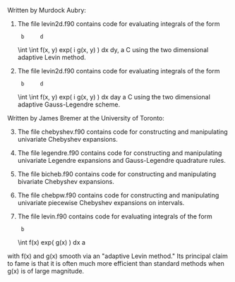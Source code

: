 Written by Murdock Aubry:

1.  The file levin2d.f90 contains code for evaluating integrals of the form

         b     d
     \int  \int f(x, y) exp( i g(x, y) ) dx dy,
         a     C
     using the two dimensional adaptive Levin method.

2.  The file levin2d.f90 contains code for evaluating integrals of the form

         b     d
     \int  \int f(x, y) exp( i g(x, y) ) dx day
         a     C
     using the two dimensional adaptive Gauss-Legendre scheme.

Written by James Bremer at the University of Toronto:

3.  The file chebyshev.f90 contains code for constructing and manipulating
univariate Chebyshev expansions.

4.  The file legendre.f90 contains code for constructing and manipulating
univariate Legendre expansions and Gauss-Legendre quadrature rules.

5.  The file bicheb.f90 contains code for constructing and manipulating
bivariate Chebyshev expansions.

6.  The file chebpw.f90 contains code for constructing and manipulating
univariate piecewise Chebyshev expansions on intervals.

7.  The file levin.f90 contains code for evaluating integrals of the form

         b  
     \int   f(x) exp( g(x) ) dx
         a

with f(x) and g(x) smooth via an "adaptive Levin method."  Its principal claim 
to fame is that it is often much more efficient than standard methods when
g(x) is of large magnitude.
